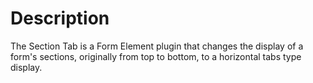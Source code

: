 # Description

The Section Tab is a Form Element plugin that changes the display of a form's sections, originally from top to bottom, to a horizontal tabs type display.


